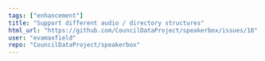 ```yaml
---
tags: ["enhancement"]
title: "Support different audio / directory structures"
html_url: "https://github.com/CouncilDataProject/speakerbox/issues/18"
user: "evamaxfield"
repo: "CouncilDataProject/speakerbox"
---
```


